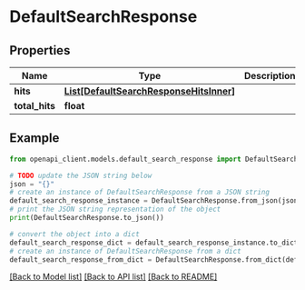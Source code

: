 # DefaultSearchResponse


## Properties

Name | Type | Description | Notes
------------ | ------------- | ------------- | -------------
**hits** | [**List[DefaultSearchResponseHitsInner]**](DefaultSearchResponseHitsInner.md) |  | [optional] 
**total_hits** | **float** |  | [optional] 

## Example

```python
from openapi_client.models.default_search_response import DefaultSearchResponse

# TODO update the JSON string below
json = "{}"
# create an instance of DefaultSearchResponse from a JSON string
default_search_response_instance = DefaultSearchResponse.from_json(json)
# print the JSON string representation of the object
print(DefaultSearchResponse.to_json())

# convert the object into a dict
default_search_response_dict = default_search_response_instance.to_dict()
# create an instance of DefaultSearchResponse from a dict
default_search_response_from_dict = DefaultSearchResponse.from_dict(default_search_response_dict)
```
[[Back to Model list]](../README.md#documentation-for-models) [[Back to API list]](../README.md#documentation-for-api-endpoints) [[Back to README]](../README.md)


